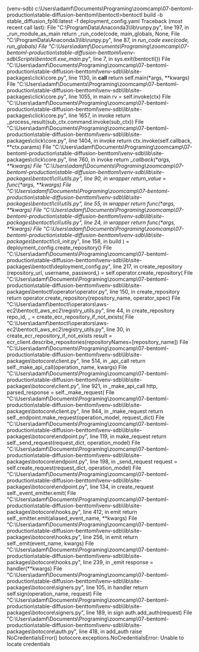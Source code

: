 (venv-sdb) c:\Users\adamf\Documents\Programing\zoomcamp\07-bentoml-production\stable-diffusion-benttoml\bentoctl>bentoctl build -b stable_diffusion_fp16:latest -f deployment_config.yaml
Traceback (most recent call last):
  File "C:\ProgramData\Anaconda3\lib\runpy.py", line 197, in _run_module_as_main
    return _run_code(code, main_globals, None,
  File "C:\ProgramData\Anaconda3\lib\runpy.py", line 87, in _run_code
    exec(code, run_globals)
  File "C:\Users\adamf\Documents\Programing\zoomcamp\07-bentoml-production\stable-diffusion-benttoml\venv-sdb\Scripts\bentoctl.exe\__main__.py", line 7, in <module>
    sys.exit(bentoctl())
  File "C:\Users\adamf\Documents\Programing\zoomcamp\07-bentoml-production\stable-diffusion-benttoml\venv-sdb\lib\site-packages\click\core.py", line 1130, in __call__
    return self.main(*args, **kwargs)
  File "C:\Users\adamf\Documents\Programing\zoomcamp\07-bentoml-production\stable-diffusion-benttoml\venv-sdb\lib\site-packages\click\core.py", line 1055, in main
    rv = self.invoke(ctx)
  File "C:\Users\adamf\Documents\Programing\zoomcamp\07-bentoml-production\stable-diffusion-benttoml\venv-sdb\lib\site-packages\click\core.py", line 1657, in invoke
    return _process_result(sub_ctx.command.invoke(sub_ctx))
  File "C:\Users\adamf\Documents\Programing\zoomcamp\07-bentoml-production\stable-diffusion-benttoml\venv-sdb\lib\site-packages\click\core.py", line 1404, in invoke
    return ctx.invoke(self.callback, **ctx.params)
  File "C:\Users\adamf\Documents\Programing\zoomcamp\07-bentoml-production\stable-diffusion-benttoml\venv-sdb\lib\site-packages\click\core.py", line 760, in invoke
    return __callback(*args, **kwargs)
  File "C:\Users\adamf\Documents\Programing\zoomcamp\07-bentoml-production\stable-diffusion-benttoml\venv-sdb\lib\site-packages\bentoctl\cli\utils.py", line 90, in wrapper
    return_value = func(*args, **kwargs)
  File "C:\Users\adamf\Documents\Programing\zoomcamp\07-bentoml-production\stable-diffusion-benttoml\venv-sdb\lib\site-packages\bentoctl\cli\utils.py", line 55, in wrapper
    return func(*args, **kwargs)
  File "C:\Users\adamf\Documents\Programing\zoomcamp\07-bentoml-production\stable-diffusion-benttoml\venv-sdb\lib\site-packages\bentoctl\cli\utils.py", line 24, in wrapper
    return func(*args, **kwargs)
  File "C:\Users\adamf\Documents\Programing\zoomcamp\07-bentoml-production\stable-diffusion-benttoml\venv-sdb\lib\site-packages\bentoctl\cli\__init__.py", line 158, in build
    ) = deployment_config.create_repository()
  File "C:\Users\adamf\Documents\Programing\zoomcamp\07-bentoml-production\stable-diffusion-benttoml\venv-sdb\lib\site-packages\bentoctl\deployment_config.py", line 217, in create_repository
    (repository_url, username, password,) = self.operator.create_repository(
  File "C:\Users\adamf\Documents\Programing\zoomcamp\07-bentoml-production\stable-diffusion-benttoml\venv-sdb\lib\site-packages\bentoctl\operator\operator.py", line 150, in create_repository
    return operator.create_repository(repository_name, operator_spec)
  File "C:\Users\adamf\bentoctl\operators\aws-ec2\bentoctl_aws_ec2\registry_utils.py", line 44, in create_repository
    repo_id, _ = create_ecr_repository_if_not_exists(
  File "C:\Users\adamf\bentoctl\operators\aws-ec2\bentoctl_aws_ec2\registry_utils.py", line 30, in create_ecr_repository_if_not_exists
    result = ecr_client.describe_repositories(repositoryNames=[repository_name])
  File "C:\Users\adamf\Documents\Programing\zoomcamp\07-bentoml-production\stable-diffusion-benttoml\venv-sdb\lib\site-packages\botocore\client.py", line 514, in _api_call
    return self._make_api_call(operation_name, kwargs)
  File "C:\Users\adamf\Documents\Programing\zoomcamp\07-bentoml-production\stable-diffusion-benttoml\venv-sdb\lib\site-packages\botocore\client.py", line 921, in _make_api_call
    http, parsed_response = self._make_request(
  File "C:\Users\adamf\Documents\Programing\zoomcamp\07-bentoml-production\stable-diffusion-benttoml\venv-sdb\lib\site-packages\botocore\client.py", line 944, in _make_request
    return self._endpoint.make_request(operation_model, request_dict)
  File "C:\Users\adamf\Documents\Programing\zoomcamp\07-bentoml-production\stable-diffusion-benttoml\venv-sdb\lib\site-packages\botocore\endpoint.py", line 119, in make_request
    return self._send_request(request_dict, operation_model)
  File "C:\Users\adamf\Documents\Programing\zoomcamp\07-bentoml-production\stable-diffusion-benttoml\venv-sdb\lib\site-packages\botocore\endpoint.py", line 198, in _send_request
    request = self.create_request(request_dict, operation_model)
  File "C:\Users\adamf\Documents\Programing\zoomcamp\07-bentoml-production\stable-diffusion-benttoml\venv-sdb\lib\site-packages\botocore\endpoint.py", line 134, in create_request
    self._event_emitter.emit(
  File "C:\Users\adamf\Documents\Programing\zoomcamp\07-bentoml-production\stable-diffusion-benttoml\venv-sdb\lib\site-packages\botocore\hooks.py", line 412, in emit
    return self._emitter.emit(aliased_event_name, **kwargs)
  File "C:\Users\adamf\Documents\Programing\zoomcamp\07-bentoml-production\stable-diffusion-benttoml\venv-sdb\lib\site-packages\botocore\hooks.py", line 256, in emit
    return self._emit(event_name, kwargs)
  File "C:\Users\adamf\Documents\Programing\zoomcamp\07-bentoml-production\stable-diffusion-benttoml\venv-sdb\lib\site-packages\botocore\hooks.py", line 239, in _emit
    response = handler(**kwargs)
  File "C:\Users\adamf\Documents\Programing\zoomcamp\07-bentoml-production\stable-diffusion-benttoml\venv-sdb\lib\site-packages\botocore\signers.py", line 105, in handler
    return self.sign(operation_name, request)
  File "C:\Users\adamf\Documents\Programing\zoomcamp\07-bentoml-production\stable-diffusion-benttoml\venv-sdb\lib\site-packages\botocore\signers.py", line 189, in sign
    auth.add_auth(request)
  File "C:\Users\adamf\Documents\Programing\zoomcamp\07-bentoml-production\stable-diffusion-benttoml\venv-sdb\lib\site-packages\botocore\auth.py", line 418, in add_auth
    raise NoCredentialsError()
botocore.exceptions.NoCredentialsError: Unable to locate credentials
